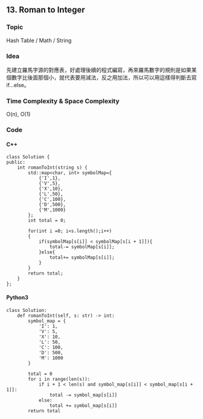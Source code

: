 ##  13. Roman to Integer

### Topic
Hash Table / Math / String

### Idea
先建立羅馬字源的對應表，好處理後續的程式編寫，再來羅馬數字的規則是如果某個數字比後面那個小，就代表要用減法，反之用加法，所以可以用這樣得判斷去寫if…else。

### Time Complexity & Space Complexity
O(n), O(1)

### Code

#### C++
```
class Solution {
public:
    int romanToInt(string s) {
        std::map<char, int> symbolMap={
            {'I',1},
            {'V',5},
            {'X',10},
            {'L',50},
            {'C',100},
            {'D',500},
            {'M',1000}
        };
        int total = 0;

        for(int i =0; i<s.length();i++)
        { 
            if(symbolMap[s[i]] < symbolMap[s[i + 1]]){
                total-= symbolMap[s[i]];
            }else{
                total+= symbolMap[s[i]];
            }
        }
        return total;
    }
};
```

#### Python3
```
class Solution:
    def romanToInt(self, s: str) -> int:
        symbol_map = {
            'I': 1,
            'V': 5,
            'X': 10,
            'L': 50,
            'C': 100,
            'D': 500,
            'M': 1000
        }

        total = 0
        for i in range(len(s)):
            if i + 1 < len(s) and symbol_map[s[i]] < symbol_map[s[i + 1]]:
                total -= symbol_map[s[i]]
            else:
                total += symbol_map[s[i]]
        return total
```

